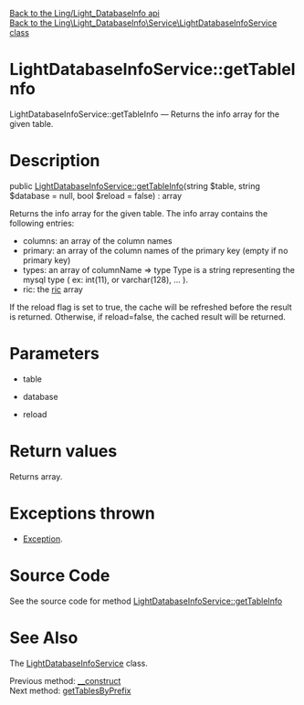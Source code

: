 [Back to the Ling/Light_DatabaseInfo api](https://github.com/lingtalfi/Light_DatabaseInfo/blob/master/doc/api/Ling/Light_DatabaseInfo.md)<br>
[Back to the Ling\Light_DatabaseInfo\Service\LightDatabaseInfoService class](https://github.com/lingtalfi/Light_DatabaseInfo/blob/master/doc/api/Ling/Light_DatabaseInfo/Service/LightDatabaseInfoService.md)


LightDatabaseInfoService::getTableInfo
================



LightDatabaseInfoService::getTableInfo — Returns the info array for the given table.




Description
================


public [LightDatabaseInfoService::getTableInfo](https://github.com/lingtalfi/Light_DatabaseInfo/blob/master/doc/api/Ling/Light_DatabaseInfo/Service/LightDatabaseInfoService/getTableInfo.md)(string $table, string $database = null, bool $reload = false) : array




Returns the info array for the given table.
The info array contains the following entries:

- columns: an array of the column names
- primary: an array of the column names of the primary key (empty if no primary key)
- types: an array of columnName => type
         Type is a string representing the mysql type ( ex: int(11), or varchar(128), ... ).
- ric: the [ric](https://github.com/lingtalfi/NotationFan/blob/master/ric.md) array


If the reload flag is set to true, the cache will be refreshed before the result is returned.
Otherwise, if reload=false, the cached result will be returned.




Parameters
================


- table

    

- database

    

- reload

    


Return values
================

Returns array.


Exceptions thrown
================

- [Exception](http://php.net/manual/en/class.exception.php).&nbsp;







Source Code
===========
See the source code for method [LightDatabaseInfoService::getTableInfo](https://github.com/lingtalfi/Light_DatabaseInfo/blob/master/Service/LightDatabaseInfoService.php#L61-L85)


See Also
================

The [LightDatabaseInfoService](https://github.com/lingtalfi/Light_DatabaseInfo/blob/master/doc/api/Ling/Light_DatabaseInfo/Service/LightDatabaseInfoService.md) class.

Previous method: [__construct](https://github.com/lingtalfi/Light_DatabaseInfo/blob/master/doc/api/Ling/Light_DatabaseInfo/Service/LightDatabaseInfoService/__construct.md)<br>Next method: [getTablesByPrefix](https://github.com/lingtalfi/Light_DatabaseInfo/blob/master/doc/api/Ling/Light_DatabaseInfo/Service/LightDatabaseInfoService/getTablesByPrefix.md)<br>


